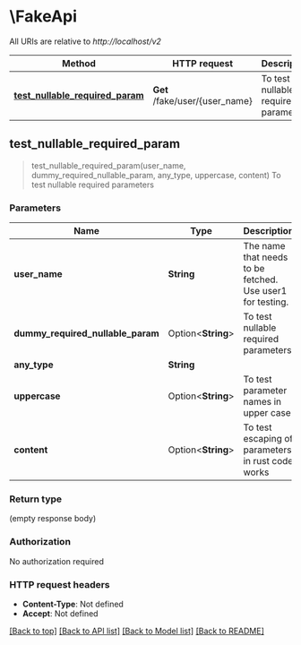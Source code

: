 # \FakeApi

All URIs are relative to *http://localhost/v2*

Method | HTTP request | Description
------------- | ------------- | -------------
[**test_nullable_required_param**](FakeApi.md#test_nullable_required_param) | **Get** /fake/user/{user_name} | To test nullable required parameters



## test_nullable_required_param

> test_nullable_required_param(user_name, dummy_required_nullable_param, any_type, uppercase, content)
To test nullable required parameters



### Parameters


Name | Type | Description  | Required | Notes
------------- | ------------- | ------------- | ------------- | -------------
**user_name** | **String** | The name that needs to be fetched. Use user1 for testing. | [required] |
**dummy_required_nullable_param** | Option<**String**> | To test nullable required parameters | [required] |
**any_type** | **String** |  | [required] |
**uppercase** | Option<**String**> | To test parameter names in upper case |  |
**content** | Option<**String**> | To test escaping of parameters in rust code works |  |

### Return type

 (empty response body)

### Authorization

No authorization required

### HTTP request headers

- **Content-Type**: Not defined
- **Accept**: Not defined

[[Back to top]](#) [[Back to API list]](../README.md#documentation-for-api-endpoints) [[Back to Model list]](../README.md#documentation-for-models) [[Back to README]](../README.md)

